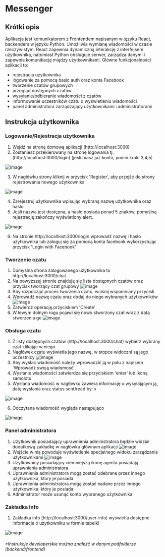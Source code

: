 # Messenger

## Krótki opis

Aplikacja jest komunikatorem z Frontendem napisanym w języku React, backendem w języku Python.
Umożliwia wymianę wiadomości w czasie rzeczywistym. React zapewnia dynamiczną interakcję z interfejsem użytkownika, 
natomiast Python obsługuje serwer, zarządza danymi i zapewnia komunikację między użytkownikami. 
Główne funkcjonalności aplikacji to:
- rejestracja użytkownika
- logowanie za pomocą basic auth oraz konta Facebook
- tworzenie czatów grupowych
- przegląd dostępnych czatów
- wysyłanie/odbieranie wiadomości z czatów
- informowanie uczestników czatu o wyświetleniu wiadomości
- panel administratora zarządzający użytkownikami i administratorami

## Instrukcja użytkownika
### Logowanie/Rejestracja użytkownika
1. Wejdź na stronę domową aplikacji (http://localhost:3000)
2. Zostaniesz przekierowany na stronę logowania tj. (http://localhost:3000/login) (jeśli masz już konto, pomiń kroki 3,4,5)

![image](https://user-images.githubusercontent.com/34356490/218802790-12a46ac2-ca1d-4629-bb76-d3a8549d6ea7.png)

3. W nagłówku strony kliknij w przycisk 'Register', aby przejść do strony rejestrowania nowego użytkownika

![image](https://user-images.githubusercontent.com/34356490/218802961-a3731ebb-638a-4836-ae83-fe02bc6e5d61.png)

4. Zarejestruj użytkownika wpisując wybraną nazwę użytkownika oraz hasło
5. Jeśli nazwa jest dostępna, a hasło posiada ponad 5 znaków, pomyślną rejestrację zakończy wyświetlony alert.

![image](https://user-images.githubusercontent.com/34356490/218803251-91d9b10a-bc38-4f2f-9606-43a82522c6f9.png)

6. Na stronie http://localhost:3000/login wprowadź nazwę i hasło użytkownika lub zaloguj się za pomocą konta facebook wykorzystując przycisk 'Login with Facebook'

### Tworzenie czatu
1. Domyślna strona zalogowanego użytkownika to http://localhost:3000/chat 
2. Na powyższej stronie znajduję sie lista dostępnych czatów oraz przycisk tworzący czat grupowy
![image](https://user-images.githubusercontent.com/34356490/218804093-2499bff1-afe6-435b-b68c-5c040795f3b5.png)
3. Aby rozpocząć proces tworzenia czatu, wciśnij wspomniany przycisk 
4. Wprowadź nazwę czatu oraz dodaj do niego wybranych użytkowników
![image](https://user-images.githubusercontent.com/34356490/218804505-942050d2-7c5d-433b-be80-7a63fe32b0ff.png)
5. Zatwierdź operację przyciskiem 'Create'
6. W lewym dolnym rogu pojawi się nowo stworzony czat wraz z datą stworzenia go
![image](https://user-images.githubusercontent.com/34356490/218804633-a4ba6e3c-5e30-49ba-a355-be118b672b9e.png)

### Obsługa czatu
1. Z listy dostępnych czatów (http://localhost:3000/chat) wybierz wybrany czat klikając w niego
2. Nagłówek czatu wyświetla jego nazwę, w stopce widoczni są jego uczestnicy
![image](https://user-images.githubusercontent.com/34356490/218804989-4f471d73-2267-4b9c-9605-edf3366ffa50.png)
3. Aby wysłać wiadomość należy wprowadzić ją w polu z napisem 'Wprowadź swoją wiadomość'
4. Wysłanie wiadomości zatwierdza się przyciskiem 'enter' lub ikoną samolotu
5. Wysłana wiadomość w nagłówku zawiera informację o wysyłającym ją, datę wysłania oraz status sent/read by: x

![image](https://user-images.githubusercontent.com/34356490/218805311-c22e1c94-b371-4857-bc64-79503dd31b35.png)

6. Odczytana wiadomość wygląda następująco

![image](https://user-images.githubusercontent.com/34356490/218805512-f65a8ceb-1a24-458d-904c-888432df0d78.png)

### Panel administratora
1. Użytkownik posiadający uprawnienia administratora będzie widział dodatkową zakładkę w nagłówku głównym aplikacji
![image](https://user-images.githubusercontent.com/34356490/218805868-067bf9de-067c-464b-b8c8-54cad5c8e9bd.png)
2. Wejście w nią powoduje wyświetlenie specjalnego widoku zarządzania użytkownikami
![image](https://user-images.githubusercontent.com/34356490/218805935-79f21712-c642-4554-a5f1-e6abe0f7bf3b.png)
3. Użytkownicy posiadający ciemniejszą ikonę agenta posiadają uprawnienia administratora
4. Uprawnienia administratora mogą zostać odebrane przez innego użytkownika, który je posiada
5. Uprawnienia administratora mogą zostać nadane przez innego użytkownika, który je posiada
6. Administrator może usunąć konto wybranego użytkownika

### Zakładka Info
1. Zakładka info (http://localhost:3000/user-info) wyświetla dostępne informacje o użytkowniku w formie tabelki

![image](https://user-images.githubusercontent.com/34356490/218805667-7830049e-a229-413a-ab43-461b00f6b650.png)

###### *Instrukcje developerskie można znaleźć w danym podfolderze (backend/frontend)
